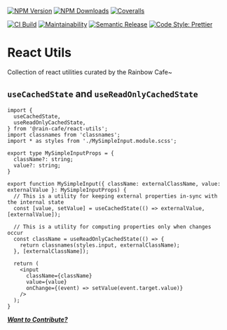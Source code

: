 [![NPM Version][npm-version-image]][npm-url]
[![NPM Downloads][npm-downloads-image]][npm-url]
[![Coveralls][coveralls-image]][coveralls-url]

[![CI Build][github-actions-image]][github-actions-url]
[![Maintainability][maintainability-image]][maintainability-url]
[![Semantic Release][semantic-release-image]][semantic-release-url]
[![Code Style: Prettier][code-style-image]][code-style-url]

</div>

# React Utils

Collection of react utilities curated by the Rainbow Cafe~

## `useCachedState` and `useReadOnlyCachedState`

```tsx
import {
  useCachedState, 
  useReadOnlyCachedState,
} from '@rain-cafe/react-utils';
import classnames from 'classnames';
import * as styles from './MySimpleInput.module.scss';

export type MySimpleInputProps = {
  className?: string;
  value?: string;
}

export function MySimpleInput({ className: externalClassName, value: externalValue }: MySimpleInputProps) {
  // This is a utility for keeping external properties in-sync with the internal state
  const [value, setValue] = useCachedState(() => externalValue, [externalValue]);

  // This is a utility for computing properties only when changes occur
  const className = useReadOnlyCachedState(() => {
    return classnames(styles.input, externalClassName);
  }, [externalClassName]);

  return (
    <input 
      className={className}
      value={value} 
      onChange={(event) => setValue(event.target.value)} 
    />
  );
}
```

[_**Want to Contribute?**_](/CONTRIBUTING.md)

[npm-version-image]: https://img.shields.io/npm/v/@rain-cafe/react-utils.svg
[npm-downloads-image]: https://img.shields.io/npm/dm/@rain-cafe/react-utils.svg
[npm-url]: https://npmjs.org/package/@rain-cafe/react-utils
[github-actions-image]: https://img.shields.io/github/actions/workflow/status/rain-cafe/react-utils/ci.yml?event=push
[github-actions-url]: https://github.com/rain-cafe/react-utils/actions/workflows/ci.yml?query=branch%3Amain
[coveralls-image]: https://img.shields.io/coveralls/rain-cafe/react-utils.svg
[coveralls-url]: https://coveralls.io/github/rain-cafe/react-utils?branch=main
[code-style-image]: https://img.shields.io/badge/code%20style-prettier-ff69b4.svg
[code-style-url]: https://prettier.io
[maintainability-image]: https://img.shields.io/codeclimate/maintainability/rain-cafe/refreshly
[maintainability-url]: https://codeclimate.com/github/rain-cafe/refreshly/maintainability
[semantic-release-url]: https://github.com/semantic-release/semantic-release
[semantic-release-image]: https://img.shields.io/badge/%F0%9F%93%A6%F0%9F%9A%80-semantic--release-e10079
